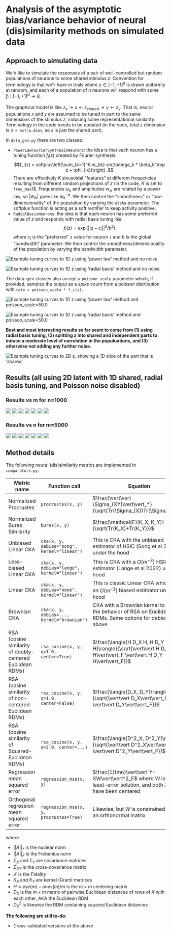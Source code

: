 Analysis of the asymptotic bias/variance behavior of neural (dis)similarity methods on simulated data
===

## Approach to simulating data

We'd like to simulate the responses of a pair of well-controlled but random populations of neurons 
to some shared stimulus $z$. Convention for terminology is that we'll have $m$ trials where 
$z \in [-1, +1]^d$ is drawn uniformly at random, and each of a population of $n$ neurons will 
respond with some $f_i : [-1, +1]^d \rightarrow \mathbb{R}$.

The graphical model is like $z_x \rightarrow x \leftarrow z_{shared} \rightarrow y \leftarrow z_y$.
That is, neural populations $x$ and $y$ are assumed to be tuned in part to the same dimensions of
the stimulus $z$, inducing some representational similarity. Terminology in the code needs to be
updated (in the code, total $z$ dimension is `d + extra_dims`, so `d` is just the shared part).

In `data_gen.py` there are two classes:

* `PowerLawFourierSynthesisNeurons`: the idea is that each neuron has a tuning function $f_i(z)$ created by Fourier synthesis:
  $$f_i(z) = softplus\left(\sum_{k=1}^K w_{ik} sin(\omega_k * \beta_k^\top z + \phi_{ik})\right) .$$
  There are effectively $K$ sinusoidal "features" at different frequencies resulting from different
  random projections of $z$ (in the code, $K$ is set to `freq_max`)$. Frequencies $\omega_k$ and 
  amplitudes $w_{ik}$ are related by a power law, so $|w_{ik}|$ goes like $\omega_k^{-\alpha}$. We
  then control the "smoothness" or "low-dimensionality" of the population by varying the `alpha`
  parameter. The softplus function is acting as a soft rectifier to keep activity positive.
* `RadialBasisNeurons`: the idea is that each neuron has some preferred value of $z$ and responds with radial basis tuning like
  $$f_i(z) = \exp\left(||z-c_i||^2/b^2\right)$$
  where $c_i$ is the "preferred" z value for neuron `i` and $b$ is the global "bandwidth" parameter.
  We then control the smoothness/dimensionality of the population by varying the bandwidth parameter.

![Example tuning curves to 1D z using 'power law' method and no noise](plots/example_neurons_power_law_1d_noise0.0.png)

![Example tuning curves to 1D z using 'radial basis' method and no noise](plots/example_neurons_radial_basis_1d_noise0.0.png)

The data-gen classes also accept a `poisson_scale` parameter which, if provided, samples the output
as a _spike count_ from a poisson distribution with `rate = poisson_scale * f_i(z)`. 

![Example tuning curves to 1D z using 'power law' method and `poisson_scale=50.0`](plots/example_neurons_power_law_1d_noise50.0.png)

![Example tuning curves to 1D z using 'radial basis' method and `poisson_scale=50.0`](plots/example_neurons_radial_basis_1d_noise50.0.png)

__Best and most interesting results so far seem to come from (1) using radial basis tuning, (2)
splitting $z$ into shared and independent parts to induce a moderate level of correlation in the
populuations, and (3) otherwise not adding any further noise.__

![Example tuning curves to 2D z, showing a 1D slice of the part that is 'shared'](plots/example_neurons_radial_basis_1d_1b_noise0.0.png)

## Results (all using 2D latent with 1D shared, radial basis tuning, and Poisson noise disabled)

### Results vs m for n=1000

![](plots/radial_basis_procrustes_vs_m_d1_b1_n1000_noisenone.png)
![](plots/radial_basis_linear_cka_vs_m_d1_b1_n1000_noisenone.png)
![](plots/radial_basis_debiased_linear_cka_vs_m_d1_b1_n1000_noisenone.png)
![](plots/radial_basis_brownian_cka_vs_m_d1_b1_n1000_noisenone.png)
![](plots/radial_basis_debiased_brownian_cka_vs_m_d1_b1_n1000_noisenone.png)
![](plots/radial_basis_regression_vs_m_d1_b1_n1000_noisenone.png)
![](plots/radial_basis_regression_rotation_vs_m_d1_b1_n1000_noisenone.png)

### Results vs n for m=5000

![](plots/radial_basis_procrustes_vs_num_neurons_d1_b1_m5000_noisenone.png)
![](plots/radial_basis_linear_cka_vs_num_neurons_d1_b1_m5000_noisenone.png)
![](plots/radial_basis_debiased_linear_cka_vs_num_neurons_d1_b1_m5000_noisenone.png)
![](plots/radial_basis_brownian_cka_vs_num_neurons_d1_b1_m5000_noisenone.png)
![](plots/radial_basis_debiased_brownian_cka_vs_num_neurons_d1_b1_m5000_noisenone.png)
![](plots/radial_basis_regression_vs_num_neurons_d1_b1_m5000_noisenone.png)
![](plots/radial_basis_regression_rotation_vs_num_neurons_d1_b1_m5000_noisenone.png)

## Method details

The following neural (dis)similarity metrics are implemented in `comparators.py`:

| Metric name                                               | Function call                                | Equation                                                                                                                   |
|-----------------------------------------------------------|----------------------------------------------|----------------------------------------------------------------------------------------------------------------------------|
| Normalized Procrustes                                     | `procrustes(x, y)`                           | $\frac{\vert\vert \Sigma_{XY}\vert\vert_*}{\sqrt{Tr(\Sigma_{X})Tr(\Sigma_{Y})}}$                                           |
| Normalized Bures Similarity                               | `bures(x, y)`                                | $\frac{\mathcal{F}(K_X, K_Y)}{\sqrt{Tr(K_X)*Tr(K_Y)}}$                                                                     |
| Unbiased Linear CKA                                       | `cka(x, y, debias="song", kernel="linear")`  | This is CKA with the unbiased estimator of HSIC (Song et al 2007) under the hood                                           |
| Less-biased Linear CKA                                    | `cka(x, y, debias="lange", kernel="linear")` | This is CKA with a $O(m^{-2})$ HSIC estimator (Lange et al 2022) under the hood                                            |
| Linear CKA                                                | `cka(x, y, debias="none", kernel="linear")`  | This is classic Linear CKA which uses an $O(m^{-1})$ biased estimator under the hood                                       |
| Brownian CKA                                              | `cka(x, y, debias=..., kernel="brownian")`   | CKA with a Brownian kernel to match the behavior of RSA on Euclidean RDMs. Same options for debiasing as above.            |
| RSA (cosine similarity of doubly-centered Euclidean RDMs) | `rsa_cosine(x, y, q=1.0, center=True)`       | $\frac{\langle{H D_X H, H D_Y H}\rangle}{\sqrt{\vert\vert H D_X H\vert\vert_F \vert\vert H D_Y H\vert\vert_F}}$            |
| RSA (cosine similarity of non-centered Euclidean RDMs)    | `rsa_cosine(x, y, q=1.0, center=False)`      | $\frac{\langle{D_X, D_Y}\rangle}{\sqrt{\vert\vert D_X\vert\vert_F \vert\vert D_Y\vert\vert_F}}$                            |
| RSA (cosine similarity of Squared-Euclidean RDMs)         | `rsa_cosine(x, y, q=2.0, center=...)`        | $\frac{\langle{D^2_X, D^2_Y}\rangle}{\sqrt{\vert\vert D^2_X\vert\vert_F \vert\vert D^2_Y\vert\vert_F}}$                    |
| Regression mean squared error                             | `regression_mse(x, y)`                       | $\frac{1}{mn}\vert\vert Y-XW\vert\vert^2_F$ where $W$ is the least-error solution, and both $X$ and $Y$ have been centered |
| Orthogonal regression mean squared error                  | `regression_mse(x, y, procrustes=True)`      | Likewise, but $W$ is constrained to be an orthonormal matrix                                                               |

where

* $||A||_*$ is the nuclear norm
* $||A||_F$ is the Frobenius norm
* $\Sigma_X$ and $\Sigma_Y$ are covariance matrices
* $\Sigma_{XY}$ is the cross-covariance matrix
* $\mathcal{F}$ is the Fidelity
* $K_X$ and $K_Y$ are kernel (Gram) matrices
* $H = eye(m) - ones(m)/m$ is the $m \times m$ centering matrix
* $D_X$ is the $m \times m$ matrix of pairwise Euclidean distances of rows of $X$ with each other, AKA the Euclidean RDM
* $D^2_X$ is likewise the RDM containing squared Euclidean distances

__The following are still to-do:__

* Cross-validated versions of the above

